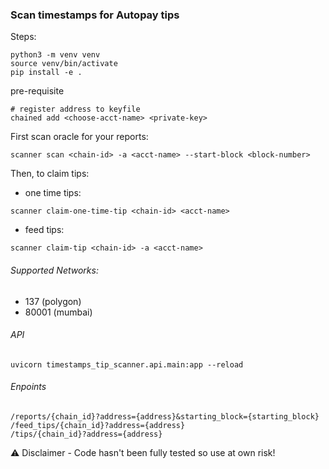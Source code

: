 ### Scan timestamps for Autopay tips

Steps:
```shell
python3 -m venv venv
source venv/bin/activate
pip install -e .
```
pre-requisite
```shell
# register address to keyfile
chained add <choose-acct-name> <private-key>
```
First scan oracle for your reports:
```shell
scanner scan <chain-id> -a <acct-name> --start-block <block-number>
```
Then, to claim tips:
- one time tips:
```shell
scanner claim-one-time-tip <chain-id> <acct-name>
```
- feed tips:
```shell
scanner claim-tip <chain-id> -a <acct-name>
```
###### Supported Networks:
- 137 (polygon)
- 80001 (mumbai)

###### API
```
uvicorn timestamps_tip_scanner.api.main:app --reload
```
###### Enpoints
```
/reports/{chain_id}?address={address}&starting_block={starting_block}
/feed_tips/{chain_id}?address={address}
/tips/{chain_id}?address={address}
```
:warning: Disclaimer - Code hasn't been fully tested so use at own risk!
